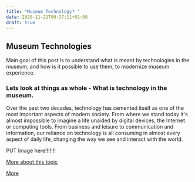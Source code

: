 ```yaml
---
title: "Museum Technology? "
date: 2020-11-21T00:37:11+02:00
draft: true
---
```


## Museum Technologies

Main goal of this post is to understand what is meant by technologies in the museum, and how is it
possible to use them, to modernize museum experience. 

### Lets look at things as whole - What is technology in the museum.

Over the past two decades, technology has cemented itself as one of the most important 
aspects of modern society. From where we stand today it's almost impossible to imagine a life 
unaided by digital devices, the Internet or computing tools. From business and leisure to 
communication and information, our reliance on technology is all consuming in 
almost every aspect of daily life, changing the way we see and interact with the world. 

PUT Image here!!!!!!!



[More about this topic](https://ad-hoc-museum-collective.github.io/humanizing-the-digital/chapters/1/)




[More](https://www.museumnext.com/article/how-technology-is-bringing-museums-back-to-life/) 





